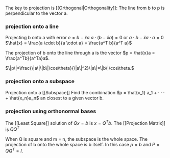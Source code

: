 The key to projection is [[Orthogonal|Orthogonality]]: The line from b to p is perpendicular to the vector a. 

### projection onto a line
Projecting b onto a with error $e = b - \hat{x}a$
$a \cdot (b -\hat{x}a) = 0$ or $a \cdot b - \hat{x}a \cdot a = 0$
$\hat{x} = \frac{a \cdot b}{a \cdot a} = \frac{a^T b}{a^T a}$

The projection of b onto the line through a is the vector $p = \hat{x}a = \frac{a^Tb}{a^Ta}a$.

$\|p\|=\frac{\|a\|\|b\|\cos\theta}{\|a\|^2}\|a\|=\|b\|\cos\theta.$


### projection onto a subspace
Projection onto a [[Subspace]]
Find the combination $p = \hat{x_1} a_1 + · · · + \hat{x_n}a_n$ an closest to a given vector b.


### projection using orthonormal bases
The [[Least Square]] solution of $Qx = b$ is $x = Q^Tb$. The [[Projection Matrix]] is $QQ^T$

When Q is square and m = n, the subspace is the whole space. 
The projection of b onto the whole space is b itself. In this case $p = b$ and $P = QQ^T = I$.
